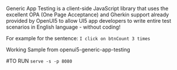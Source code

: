 Generic App Testing is a client-side JavaScript library that uses the excellent OPA (One Page Acceptance) and Gherkin support already provided by OpenUI5 to allow UI5 app developers to write entire test scenarios in English language - without coding!

For example for the sentence:
`I click on btnCount 3 times`

Working Sample from openui5-generic-app-testing


#TO RUN
`serve -s -p 8080`
